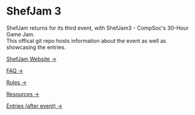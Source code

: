 # ShefJam 3

ShefJam returns for its third event, with ShefJam3 - CompSoc's 30-Hour Game Jam.  
This offical git repo hosts information about the event as well as showcasing the entries.

[ShefJam Website &rarr;](https://shefcompsoc.uk/event/shefjam3)

[FAQ &rarr;](./FAQ.md)

[Rules &rarr;](./RULES.md)

[Resources &rarr;](./RESOURCES.md)

[Entries (after event) &rarr;](./ENTRIES.md)
